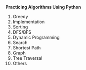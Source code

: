 **Practicing Algorithms Using Python**
1. Greedy
2. Implementation
3. Sorting
4. DFS/BFS
5. Dynamic Programming
6. Search
7. Shortest Path
8. Graph
9. Tree Traversal
10. Others
